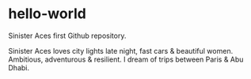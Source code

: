 # hello-world
Sinister Aces first Github repository.

Sinister Aces loves city lights late night, fast
cars & beautiful women. Ambitious, adventurous
& resilient. I dream of trips between Paris & Abu Dhabi.

 
